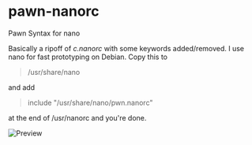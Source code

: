 # pawn-nanorc
Pawn Syntax for nano

Basically a ripoff of _c.nanorc_ with some keywords added/removed.
I use nano for fast prototyping on Debian.
Copy this to
> /usr/share/nano

and add
> include "/usr/share/nano/pwn.nanorc"

at the end of /usr/nanorc and you're done.

![Preview](http://bttfhvitalia.altervista.org/pawnnanorc.png)
